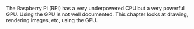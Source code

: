 The Raspberry Pi (RPi) has a very underpowered CPU
	but a very powerful GPU. Using the GPU is not well
	documented. This chapter looks at drawing,
	rendering images, etc, using the GPU.